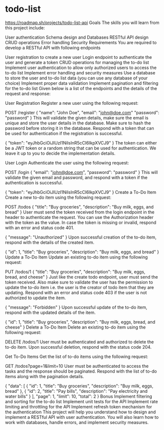 # todo-list

https://roadmap.sh/projects/todo-list-api
Goals
The skills you will learn from this project include:

User authentication
Schema design and Databases
RESTful API design
CRUD operations
Error handling
Security
Requirements
You are required to develop a RESTful API with following endpoints

User registration to create a new user
Login endpoint to authenticate the user and generate a token
CRUD operations for managing the to-do list
Implement user authentication to allow only authorized users to access the to-do list
Implement error handling and security measures
Use a database to store the user and to-do list data (you can use any database of your choice)
Implement proper data validation
Implement pagination and filtering for the to-do list
Given below is a list of the endpoints and the details of the request and response:

User Registration
Register a new user using the following request:

POST /register
{
  "name": "John Doe",
  "email": "john@doe.com"
  "password": "password"
}
This will validate the given details, make sure the email is unique and store the user details in the database. Make sure to hash the password before storing it in the database. Respond with a token that can be used for authentication if the registration is successful.

{
  "token": "eyJhbGciOiJIUzI1NiIsInR5cCI6IkpXVCJ9"
}
The token can either be a JWT token or a random string that can be used for authentication. We leave it up to you to decide the implementation details.

User Login
Authenticate the user using the following request:

POST /login
{
  "email": "john@doe.com",
  "password": "password"
}
This will validate the given email and password, and respond with a token if the authentication is successful.

{
  "token": "eyJhbGciOiJIUzI1NiIsInR5cCI6IkpXVCJ9"
}
Create a To-Do Item
Create a new to-do item using the following request:

POST /todos
{
  "title": "Buy groceries",
  "description": "Buy milk, eggs, and bread"
}
User must send the token received from the login endpoint in the header to authenticate the request. You can use the Authorization header with the token as the value. In case the token is missing or invalid, respond with an error and status code 401.

{
  "message": "Unauthorized"
}
Upon successful creation of the to-do item, respond with the details of the created item.

{
  "id": 1,
  "title": "Buy groceries",
  "description": "Buy milk, eggs, and bread"
}
Update a To-Do Item
Update an existing to-do item using the following request:

PUT /todos/1
{
  "title": "Buy groceries",
  "description": "Buy milk, eggs, bread, and cheese"
}
Just like the create todo endpoint, user must send the token received. Also make sure to validate the user has the permission to update the to-do item i.e. the user is the creator of todo item that they are updating. Respond with an error and status code 403 if the user is not authorized to update the item.

{
  "message": "Forbidden"
}
Upon successful update of the to-do item, respond with the updated details of the item.

{
  "id": 1,
  "title": "Buy groceries",
  "description": "Buy milk, eggs, bread, and cheese"
}
Delete a To-Do Item
Delete an existing to-do item using the following request:

DELETE /todos/1
User must be authenticated and authorized to delete the to-do item. Upon successful deletion, respond with the status code 204.

Get To-Do Items
Get the list of to-do items using the following request:

GET /todos?page=1&limit=10
User must be authenticated to access the tasks and the response should be paginated. Respond with the list of to-do items along with the pagination details.

{
  "data": [
    {
      "id": 1,
      "title": "Buy groceries",
      "description": "Buy milk, eggs, bread"
    },
    {
      "id": 2,
      "title": "Pay bills",
      "description": "Pay electricity and water bills"
    }
  ],
  "page": 1,
  "limit": 10,
  "total": 2
}
Bonus
Implement filtering and sorting for the to-do list
Implement unit tests for the API
Implement rate limiting and throttling for the API
Implement refresh token mechanism for the authentication
This project will help you understand how to design and implement a RESTful API with user authentication. You will also learn how to work with databases, handle errors, and implement security measures.
